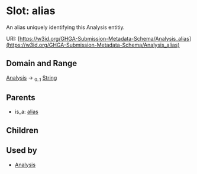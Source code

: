 
# Slot: alias


An alias uniquely identifying this Analysis entitiy.

URI: [https://w3id.org/GHGA-Submission-Metadata-Schema/Analysis_alias](https://w3id.org/GHGA-Submission-Metadata-Schema/Analysis_alias)


## Domain and Range

[Analysis](Analysis.md) &#8594;  <sub>0..1</sub> [String](types/String.md)

## Parents

 *  is_a: [alias](alias.md)

## Children


## Used by

 * [Analysis](Analysis.md)
